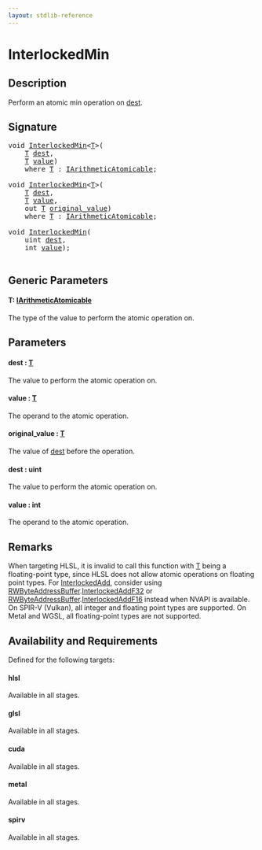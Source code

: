 ```yaml
---
layout: stdlib-reference
---
```


# InterlockedMin

## Description

Perform an atomic min operation on <span class='code'><a href="interlockedmin-0b#decl-dest" class="code_param">dest</a></span>.



## Signature 

<pre>
<span class="code_keyword">void</span> <a href="interlockedmin-0b">InterlockedMin</a>&lt;<a href="interlockedmin-0b#typeparam-T" class="code_type">T</a>&gt;(
    <a href="interlockedmin-0b#typeparam-T" class="code_type">T</a> <a href="interlockedmin-0b#decl-dest" class="code_param">dest</a>,
    <a href="interlockedmin-0b#typeparam-T" class="code_type">T</a> <a href="interlockedmin-0b#decl-value" class="code_param">value</a>)
    <span class='code_keyword'>where</span> <a href="interlockedmin-0b#typeparam-T" class="code_type">T</a> : <a href="../interfaces/iarithmeticatomicable-01b/index" class="code_type">IArithmeticAtomicable</a>;

<span class="code_keyword">void</span> <a href="interlockedmin-0b">InterlockedMin</a>&lt;<a href="interlockedmin-0b#typeparam-T" class="code_type">T</a>&gt;(
    <a href="interlockedmin-0b#typeparam-T" class="code_type">T</a> <a href="interlockedmin-0b#decl-dest" class="code_param">dest</a>,
    <a href="interlockedmin-0b#typeparam-T" class="code_type">T</a> <a href="interlockedmin-0b#decl-value" class="code_param">value</a>,
    <span class="code_keyword">out</span> <a href="interlockedmin-0b#typeparam-T" class="code_type">T</a> <a href="interlockedmin-0b#decl-original_value" class="code_param">original_value</a>)
    <span class='code_keyword'>where</span> <a href="interlockedmin-0b#typeparam-T" class="code_type">T</a> : <a href="../interfaces/iarithmeticatomicable-01b/index" class="code_type">IArithmeticAtomicable</a>;

<span class="code_keyword">void</span> <a href="interlockedmin-0b">InterlockedMin</a>(
    <span class="code_keyword">uint</span> <a href="interlockedmin-0b#decl-dest" class="code_param">dest</a>,
    <span class="code_keyword">int</span> <a href="interlockedmin-0b#decl-value" class="code_param">value</a>);

</pre>

## Generic Parameters

####  <a id="typeparam-T"></a>T: [IArithmeticAtomicable](../interfaces/iarithmeticatomicable-01b/index)
The type of the value to perform the atomic operation on.


## Parameters

####  <a id="decl-dest"></a>dest  : [T](interlockedmin-0b#typeparam-T)
The value to perform the atomic operation on.

####  <a id="decl-value"></a>value  : [T](interlockedmin-0b#typeparam-T)
The operand to the atomic operation.

####  <a id="decl-original_value"></a>original\_value  : [T](interlockedmin-0b#typeparam-T)
The value of <span class='code'><a href="interlockedmin-0b#decl-dest" class="code_param">dest</a></span> before the operation.

####  <a id="decl-dest"></a>dest  : uint
The value to perform the atomic operation on.

####  <a id="decl-value"></a>value  : int
The operand to the atomic operation.


## Remarks
When targeting HLSL, it is invalid to call this function with <span class='code'><a href="interlockedmin-0b#typeparam-T" class="code_type">T</a></span> being a floating-point type, since
HLSL does not allow atomic operations on floating point types. For <span class='code'><a href="">InterlockedAdd</a></span>, consider using
<span class='code'><a href="../types/rwbyteaddressbuffer-0126d/index" class="code_type">RWByteAddressBuffer</a>.<a href="">InterlockedAddF32</a></span> or <span class='code'><a href="../types/rwbyteaddressbuffer-0126d/index" class="code_type">RWByteAddressBuffer</a>.<a href="">InterlockedAddF16</a></span> instead when NVAPI is available.
On SPIR-V (Vulkan), all integer and floating point types are supported.
On Metal and WGSL, all floating-point types are not supported.


## Availability and Requirements

Defined for the following targets:

#### hlsl
Available in all stages.

#### glsl
Available in all stages.

#### cuda
Available in all stages.

#### metal
Available in all stages.

#### spirv
Available in all stages.



